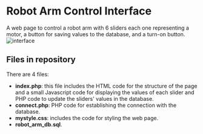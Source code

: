 # Robot Arm Control Interface
A web page to control a robot arm with 6 sliders each one representing a motor, a button for saving values to the database, and a turn-on button.
![interface](https://user-images.githubusercontent.com/86366710/123175098-ddb27400-d489-11eb-8545-305cae4cb96b.png)

## Files in repository
There are 4 files:
* **index.php**: this file includes the HTML code for the structure of the page and a small Javascript code for displaying the values of each slider and PHP code to update the sliders' values in the database.
* **connect.php**: PHP code for establishing the connection with the database.
* **mystyle.css**: includes the code for styling the web page.
*  **robot_arm_db.sql**.
